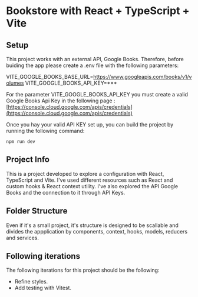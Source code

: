# Bookstore with React + TypeScript + Vite

## Setup

This project works with an external API, Google Books. Therefore, before buiding the app please create a .env file with the following parameters:

VITE_GOOGLE_BOOKS_BASE_URL=https://www.googleapis.com/books/v1/volumes
VITE_GOOGLE_BOOKS_API_KEY=\*\*\*

For the parameter VITE_GOOGLE_BOOKS_API_KEY you must create a valid Google Books Api Key in the following page : [https://console.cloud.google.com/apis/credentials](https://console.cloud.google.com/apis/credentials)

Once you hay your valid API KEY set up, you can build the project by running the following command:

`npm run dev`

## Project Info

This is a project developed to explore a configuration with React, TypeScript and Vite.
I've used different resources such as React and custom hooks & React context utility.
I've also explored the API Google Books and the connection to it through API Keys.

## Folder Structure

Even if it's a small project, it's structure is designed to be scallable and divides the appplication by components, context, hooks, models, reducers and services.

## Following iterations

The following iterations for this project should be the following:

- Refine styles.
- Add testing with Vitest.
